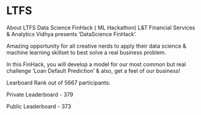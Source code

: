 # LTFS

About LTFS Data Science FinHack ( ML Hackathon)
L&T Financial Services & Analytics Vidhya presents ‘DataScience FinHack’.

 

Amazing opportunity for all creative nerds to apply their data science & machine learning skillset to best solve a real business problem.

 

In this FinHack, you will develop a model for our most common but real challenge ‘Loan Default Prediction’ & also, get a feel of our business!

Learboard Rank out of 5667 participants:

Private Leaderboard - 379

Public Leaderboard - 373

